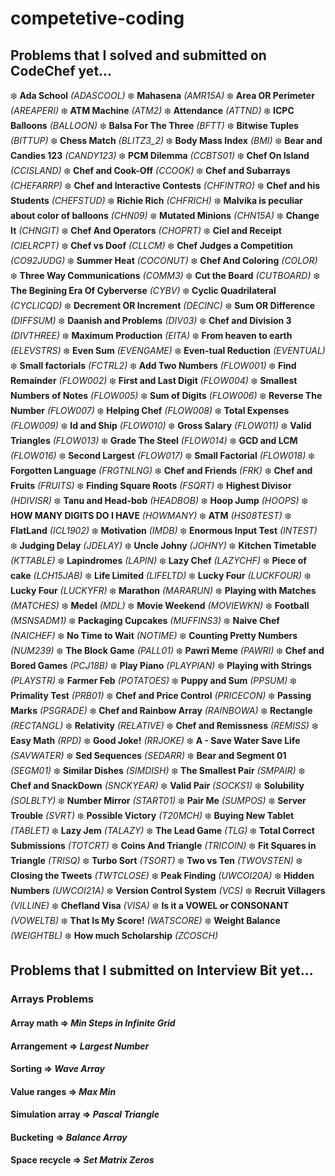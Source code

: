 # competetive-coding

## Problems that I solved and submitted on CodeChef yet...

 :snowflake: **Ada School** *(ADASCOOL)* 
 :snowflake: **Mahasena** *(AMR15A)* 
 :snowflake: **Area OR Perimeter** *(AREAPERI)* 
 :snowflake: **ATM Machine** *(ATM2)* 
 :snowflake: **Attendance** *(ATTND)* 
 :snowflake: **ICPC Balloons** *(BALLOON)* 
 :snowflake: **Balsa For The Three** *(BFTT)* 
 :snowflake: **Bitwise Tuples** *(BITTUP)* 
 :snowflake: **Chess Match** *(BLITZ3_2)* 
 :snowflake: **Body Mass Index** *(BMI)* 
 :snowflake: **Bear and Candies 123** *(CANDY123)* 
 :snowflake: **PCM Dilemma** *(CCBTS01)* 
 :snowflake: **Chef On Island** *(CCISLAND)* 
 :snowflake: **Chef and Cook-Off** *(CCOOK)* 
 :snowflake: **Chef and Subarrays** *(CHEFARRP)* 
 :snowflake: **Chef and Interactive Contests** *(CHFINTRO)* 
 :snowflake: **Chef and his Students** *(CHEFSTUD)* 
 :snowflake: **Richie Rich** *(CHFRICH)* 
 :snowflake: **Malvika is peculiar about color of balloons** *(CHN09)* 
 :snowflake: **Mutated Minions** *(CHN15A)* 
 :snowflake: **Change It** *(CHNGIT)* 
 :snowflake: **Chef And Operators** *(CHOPRT)* 
 :snowflake: **Ciel and Receipt** *(CIELRCPT)* 
 :snowflake: **Chef vs Doof** *(CLLCM)* 
 :snowflake: **Chef Judges a Competition** *(CO92JUDG)* 
 :snowflake: **Summer Heat** *(COCONUT)* 
 :snowflake: **Chef And Coloring** *(COLOR)* 
 :snowflake: **Three Way Communications** *(COMM3)* 
 :snowflake: **Cut the Board** *(CUTBOARD)* 
 :snowflake: **The Begining Era Of Cyberverse** *(CYBV)* 
 :snowflake: **Cyclic Quadrilateral** *(CYCLICQD)* 
 :snowflake: **Decrement OR Increment** *(DECINC)* 
 :snowflake: **Sum OR Difference** *(DIFFSUM)* 
 :snowflake: **Daanish and Problems** *(DIV03)* 
 :snowflake: **Chef and Division 3** *(DIVTHREE)* 
 :snowflake: **Maximum Production** *(EITA)* 
 :snowflake: **From heaven to earth** *(ELEVSTRS)* 
 :snowflake: **Even Sum** *(EVENGAME)* 
 :snowflake: **Even-tual Reduction** *(EVENTUAL)* 
 :snowflake: **Small factorials** *(FCTRL2)* 
 :snowflake: **Add Two Numbers** *(FLOW001)* 
 :snowflake: **Find Remainder** *(FLOW002)* 
 :snowflake: **First and Last Digit** *(FLOW004)* 
 :snowflake: **Smallest Numbers of Notes** *(FLOW005)* 
 :snowflake: **Sum of Digits** *(FLOW006)* 
 :snowflake: **Reverse The Number** *(FLOW007)* 
 :snowflake: **Helping Chef** *(FLOW008)* 
 :snowflake: **Total Expenses** *(FLOW009)* 
 :snowflake: **Id and Ship** *(FLOW010)* 
 :snowflake: **Gross Salary** *(FLOW011)* 
 :snowflake: **Valid Triangles** *(FLOW013)* 
 :snowflake: **Grade The Steel** *(FLOW014)* 
 :snowflake: **GCD and LCM** *(FLOW016)* 
 :snowflake: **Second Largest** *(FLOW017)* 
 :snowflake: **Small Factorial** *(FLOW018)* 
 :snowflake: **Forgotten Language** *(FRGTNLNG)* 
 :snowflake: **Chef and Friends** *(FRK)* 
 :snowflake: **Chef and Fruits** *(FRUITS)* 
 :snowflake: **Finding Square Roots** *(FSQRT)* 
 :snowflake: **Highest Divisor** *(HDIVISR)* 
 :snowflake: **Tanu and Head-bob** *(HEADBOB)* 
 :snowflake: **Hoop Jump** *(HOOPS)* 
 :snowflake: **HOW MANY DIGITS DO I HAVE** *(HOWMANY)* 
 :snowflake: **ATM** *(HS08TEST)* 
 :snowflake: **FlatLand** *(ICL1902)* 
 :snowflake: **Motivation** *(IMDB)* 
 :snowflake: **Enormous Input Test** *(INTEST)* 
 :snowflake: **Judging Delay** *(JDELAY)* 
 :snowflake: **Uncle Johny** *(JOHNY)* 
 :snowflake: **Kitchen Timetable** *(KTTABLE)* 
 :snowflake: **Lapindromes** *(LAPIN)* 
 :snowflake: **Lazy Chef** *(LAZYCHF)* 
 :snowflake: **Piece of cake** *(LCH15JAB)* 
 :snowflake: **Life Limited** *(LIFELTD)* 
 :snowflake: **Lucky Four** *(LUCKFOUR)* 
 :snowflake: **Lucky Four** *(LUCKYFR)* 
 :snowflake: **Marathon** *(MARARUN)* 
 :snowflake: **Playing with Matches** *(MATCHES)* 
 :snowflake: **Medel** *(MDL)* 
 :snowflake: **Movie Weekend** *(MOVIEWKN)* 
 :snowflake: **Football** *(MSNSADM1)* 
 :snowflake: **Packaging Cupcakes** *(MUFFINS3)* 
 :snowflake: **Naive Chef** *(NAICHEF)* 
 :snowflake: **No Time to Wait** *(NOTIME)* 
 :snowflake: **Counting Pretty Numbers** *(NUM239)* 
 :snowflake: **The Block Game** *(PALL01)* 
 :snowflake: **Pawri Meme** *(PAWRI)* 
 :snowflake: **Chef and Bored Games** *(PCJ18B)* 
 :snowflake: **Play Piano** *(PLAYPIAN)* 
 :snowflake: **Playing with Strings** *(PLAYSTR)* 
 :snowflake: **Farmer Feb** *(POTATOES)* 
 :snowflake: **Puppy and Sum** *(PPSUM)* 
 :snowflake: **Primality Test** *(PRB01)* 
 :snowflake: **Chef and Price Control** *(PRICECON)* 
 :snowflake: **Passing Marks** *(PSGRADE)* 
 :snowflake: **Chef and Rainbow Array** *(RAINBOWA)* 
 :snowflake: **Rectangle** *(RECTANGL)* 
 :snowflake: **Relativity** *(RELATIVE)* 
 :snowflake: **Chef and Remissness** *(REMISS)* 
 :snowflake: **Easy Math** *(RPD)* 
 :snowflake: **Good Joke!** *(RRJOKE)* 
 :snowflake: **A - Save Water Save Life** *(SAVWATER)* 
 :snowflake: **Sed Sequences** *(SEDARR)* 
 :snowflake: **Bear and Segment 01** *(SEGM01)* 
 :snowflake: **Similar Dishes** *(SIMDISH)* 
 :snowflake: **The Smallest Pair** *(SMPAIR)* 
 :snowflake: **Chef and SnackDown** *(SNCKYEAR)* 
 :snowflake: **Valid Pair** *(SOCKS1)* 
 :snowflake: **Solubility** *(SOLBLTY)* 
 :snowflake: **Number Mirror** *(START01)* 
 :snowflake: **Pair Me** *(SUMPOS)* 
 :snowflake: **Server Trouble** *(SVRT)* 
 :snowflake: **Possible Victory** *(T20MCH)* 
 :snowflake: **Buying New Tablet** *(TABLET)* 
 :snowflake: **Lazy Jem** *(TALAZY)* 
 :snowflake: **The Lead Game** *(TLG)* 
 :snowflake: **Total Correct Submissions** *(TOTCRT)* 
 :snowflake: **Coins And Triangle** *(TRICOIN)* 
 :snowflake: **Fit Squares in Triangle** *(TRISQ)* 
 :snowflake: **Turbo Sort** *(TSORT)* 
 :snowflake: **Two vs Ten** *(TWOVSTEN)* 
 :snowflake: **Closing the Tweets** *(TWTCLOSE)* 
 :snowflake: **Peak Finding** *(UWCOI20A)* 
 :snowflake: **Hidden Numbers** *(UWCOI21A)* 
 :snowflake: **Version Control System** *(VCS)* 
 :snowflake: **Recruit Villagers** *(VILLINE)* 
 :snowflake: **Chefland Visa** *(VISA)* 
 :snowflake: **Is it a VOWEL or CONSONANT** *(VOWELTB)* 
 :snowflake: **That Is My Score!** *(WATSCORE)* 
 :snowflake: **Weight Balance** *(WEIGHTBL)* 
 :snowflake: **How much Scholarship** *(ZCOSCH)* 


## Problems that I submitted on Interview Bit yet...

### Arrays Problems

#### **Array math** => *Min Steps in Infinite Grid*
#### **Arrangement** => *Largest Number*
#### **Sorting** => *Wave Array*
#### **Value ranges** => *Max Min*
#### **Simulation array** => *Pascal Triangle*
#### **Bucketing** => *Balance Array*
#### **Space recycle** => *Set Matrix Zeros*